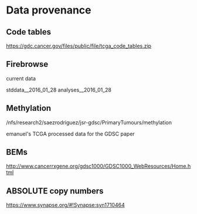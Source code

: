 # Data provenance

## Code tables

https://gdc.cancer.gov/files/public/file/tcga_code_tables.zip

## Firebrowse

current data

stddata__2016_01_28
analyses__2016_01_28

## Methylation

/nfs/research2/saezrodriguez/jsr-gdsc/PrimaryTumours/methylation

emanuel's TCGA processed data for the GDSC paper

## BEMs

http://www.cancerrxgene.org/gdsc1000/GDSC1000_WebResources/Home.html

## ABSOLUTE copy numbers

https://www.synapse.org/#!Synapse:syn1710464
